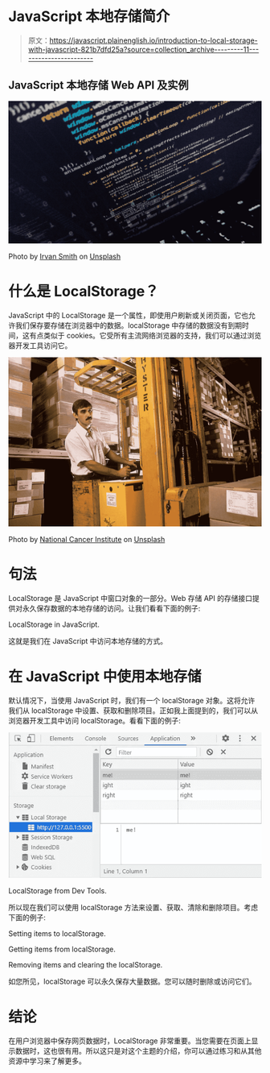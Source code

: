 # JavaScript 本地存储简介

> 原文：<https://javascript.plainenglish.io/introduction-to-local-storage-with-javascript-821b7dfd25a?source=collection_archive---------11----------------------->

## JavaScript 本地存储 Web API 及实例

![](img/abd3cdedf7edd66a8d3bee5f653e9b22.png)

Photo by [Irvan Smith](https://unsplash.com/@mr_vero?utm_source=medium&utm_medium=referral) on [Unsplash](https://unsplash.com?utm_source=medium&utm_medium=referral)

# 什么是 LocalStorage？

JavaScript 中的 LocalStorage 是一个属性，即使用户刷新或关闭页面，它也允许我们保存要存储在浏览器中的数据。localStorage 中存储的数据没有到期时间，这有点类似于 cookies。它受所有主流网络浏览器的支持，我们可以通过浏览器开发工具访问它。

![](img/956c3ff88f0f1a4be6116eb37812839f.png)

Photo by [National Cancer Institute](https://unsplash.com/@nci?utm_source=medium&utm_medium=referral) on [Unsplash](https://unsplash.com?utm_source=medium&utm_medium=referral)

# 句法

LocalStorage 是 JavaScript 中窗口对象的一部分。Web 存储 API 的存储接口提供对永久保存数据的本地存储的访问。让我们看看下面的例子:

LocalStorage in JavaScript.

这就是我们在 JavaScript 中访问本地存储的方式。

# 在 JavaScript 中使用本地存储

默认情况下，当使用 JavaScript 时，我们有一个 localStorage 对象。这将允许我们从 localStorage 中设置、获取和删除项目。正如我上面提到的，我们可以从浏览器开发工具中访问 localStorage。看看下面的例子:

![](img/55c2a1e399a80b36830bcca06b4e1e82.png)

LocalStorage from Dev Tools.

所以现在我们可以使用 localStorage 方法来设置、获取、清除和删除项目。考虑下面的例子:

Setting items to localStorage.

Getting items from localStorage.

Removing items and clearing the localStorage.

如您所见，localStorage 可以永久保存大量数据。您可以随时删除或访问它们。

# 结论

在用户浏览器中保存网页数据时，LocalStorage 非常重要。当您需要在页面上显示数据时，这也很有用。所以这只是对这个主题的介绍，你可以通过练习和从其他资源中学习来了解更多。